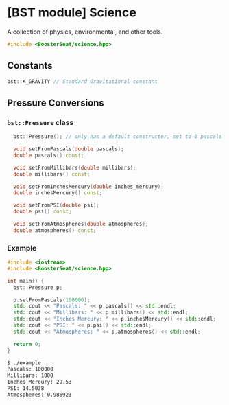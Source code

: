 # [BST module] Science

A collection of physics, environmental, and other tools.

```cpp
#include <BoosterSeat/science.hpp>
```

## Constants
```cpp
bst::K_GRAVITY // Standard Gravitational constant
```

## Pressure Conversions

### `bst::Pressure` class
```cpp
  bst::Pressure(); // only has a default constructor, set to 0 pascals

  void setFromPascals(double pascals);
  double pascals() const;

  void setFromMillibars(double millibars);
  double millibars() const;

  void setFromInchesMercury(double inches_mercury);
  double inchesMercury() const;

  void setFromPSI(double psi);
  double psi() const;

  void setFromAtmospheres(double atmospheres);
  double atmospheres() const;
```

### Example
```cpp
#include <iostream>
#include <BoosterSeat/science.hpp>

int main() {
  bst::Pressure p;

  p.setFromPascals(100000);
  std::cout << "Pascals: " << p.pascals() << std::endl;
  std::cout << "Millibars: " << p.millibars() << std::endl;
  std::cout << "Inches Mercury: " << p.inchesMercury() << std::endl;
  std::cout << "PSI: " << p.psi() << std::endl;
  std::cout << "Atmospheres: " << p.atmospheres() << std::endl;

  return 0;
}
```
```bash
$ ./example
Pascals: 100000
Millibars: 1000
Inches Mercury: 29.53
PSI: 14.5038
Atmospheres: 0.986923
```
